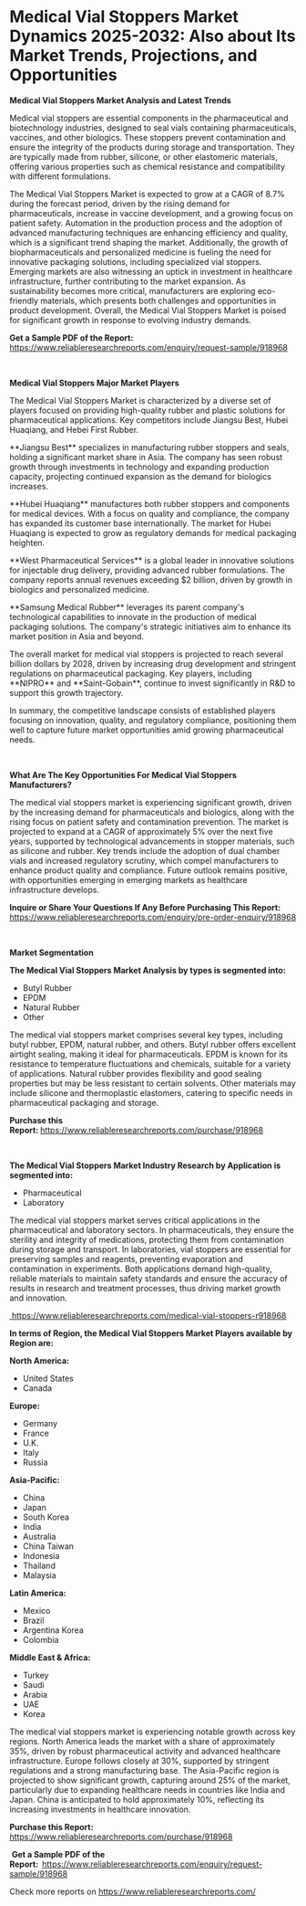 <p><h1>Medical Vial Stoppers Market Dynamics 2025-2032: Also about Its Market Trends, Projections, and Opportunities</h1></p><p><strong>Medical Vial Stoppers Market Analysis and Latest Trends</strong></p>
<p><p>Medical vial stoppers are essential components in the pharmaceutical and biotechnology industries, designed to seal vials containing pharmaceuticals, vaccines, and other biologics. These stoppers prevent contamination and ensure the integrity of the products during storage and transportation. They are typically made from rubber, silicone, or other elastomeric materials, offering various properties such as chemical resistance and compatibility with different formulations.</p><p>The Medical Vial Stoppers Market is expected to grow at a CAGR of 8.7% during the forecast period, driven by the rising demand for pharmaceuticals, increase in vaccine development, and a growing focus on patient safety. Automation in the production process and the adoption of advanced manufacturing techniques are enhancing efficiency and quality, which is a significant trend shaping the market. Additionally, the growth of biopharmaceuticals and personalized medicine is fueling the need for innovative packaging solutions, including specialized vial stoppers. Emerging markets are also witnessing an uptick in investment in healthcare infrastructure, further contributing to the market expansion. As sustainability becomes more critical, manufacturers are exploring eco-friendly materials, which presents both challenges and opportunities in product development. Overall, the Medical Vial Stoppers Market is poised for significant growth in response to evolving industry demands.</p></p>
<p><strong>Get a Sample PDF of the Report:&nbsp;</strong> <a href="https://www.reliableresearchreports.com/enquiry/request-sample/918968?utm_campaign=2104&utm_medium=2&utm_source=Github&utm_content=ia&utm_term=09022025&utm_id=medical-vial-stoppers">https://www.reliableresearchreports.com/enquiry/request-sample/918968</a></p>
<p>&nbsp;</p>
<p><strong>Medical Vial Stoppers Major Market Players</strong></p>
<p><p>The Medical Vial Stoppers Market is characterized by a diverse set of players focused on providing high-quality rubber and plastic solutions for pharmaceutical applications. Key competitors include Jiangsu Best, Hubei Huaqiang, and Hebei First Rubber. </p><p>**Jiangsu Best** specializes in manufacturing rubber stoppers and seals, holding a significant market share in Asia. The company has seen robust growth through investments in technology and expanding production capacity, projecting continued expansion as the demand for biologics increases.</p><p>**Hubei Huaqiang** manufactures both rubber stoppers and components for medical devices. With a focus on quality and compliance, the company has expanded its customer base internationally. The market for Hubei Huaqiang is expected to grow as regulatory demands for medical packaging heighten.</p><p>**West Pharmaceutical Services** is a global leader in innovative solutions for injectable drug delivery, providing advanced rubber formulations. The company reports annual revenues exceeding $2 billion, driven by growth in biologics and personalized medicine.</p><p>**Samsung Medical Rubber** leverages its parent company's technological capabilities to innovate in the production of medical packaging solutions. The company's strategic initiatives aim to enhance its market position in Asia and beyond.</p><p>The overall market for medical vial stoppers is projected to reach several billion dollars by 2028, driven by increasing drug development and stringent regulations on pharmaceutical packaging. Key players, including **NIPRO** and **Saint-Gobain**, continue to invest significantly in R&D to support this growth trajectory. </p><p>In summary, the competitive landscape consists of established players focusing on innovation, quality, and regulatory compliance, positioning them well to capture future market opportunities amid growing pharmaceutical needs.</p></p>
<p>&nbsp;</p>
<p><strong>What Are The Key Opportunities For Medical Vial Stoppers Manufacturers?</strong></p>
<p><p>The medical vial stoppers market is experiencing significant growth, driven by the increasing demand for pharmaceuticals and biologics, along with the rising focus on patient safety and contamination prevention. The market is projected to expand at a CAGR of approximately 5% over the next five years, supported by technological advancements in stopper materials, such as silicone and rubber. Key trends include the adoption of dual chamber vials and increased regulatory scrutiny, which compel manufacturers to enhance product quality and compliance. Future outlook remains positive, with opportunities emerging in emerging markets as healthcare infrastructure develops.</p></p>
<p><strong>Inquire or Share Your Questions If Any Before Purchasing This Report:</strong> <a href="https://www.reliableresearchreports.com/enquiry/pre-order-enquiry/918968?utm_campaign=2104&utm_medium=2&utm_source=Github&utm_content=ia&utm_term=09022025&utm_id=medical-vial-stoppers">https://www.reliableresearchreports.com/enquiry/pre-order-enquiry/918968</a></p>
<p>&nbsp;</p>
<p><strong>Market Segmentation</strong></p>
<p><strong>The Medical Vial Stoppers Market Analysis by types is segmented into:</strong></p>
<p><ul><li>Butyl Rubber</li><li>EPDM</li><li>Natural Rubber</li><li>Other</li></ul></p>
<p><p>The medical vial stoppers market comprises several key types, including butyl rubber, EPDM, natural rubber, and others. Butyl rubber offers excellent airtight sealing, making it ideal for pharmaceuticals. EPDM is known for its resistance to temperature fluctuations and chemicals, suitable for a variety of applications. Natural rubber provides flexibility and good sealing properties but may be less resistant to certain solvents. Other materials may include silicone and thermoplastic elastomers, catering to specific needs in pharmaceutical packaging and storage.</p></p>
<p><strong>Purchase this Report:&nbsp;</strong><a href="https://www.reliableresearchreports.com/purchase/918968?utm_campaign=2104&utm_medium=2&utm_source=Github&utm_content=ia&utm_term=09022025&utm_id=medical-vial-stoppers">https://www.reliableresearchreports.com/purchase/918968</a></p>
<p>&nbsp;</p>
<p><strong>The Medical Vial Stoppers Market Industry Research by Application is segmented into:</strong></p>
<p><ul><li>Pharmaceutical</li><li>Laboratory</li></ul></p>
<p><p>The medical vial stoppers market serves critical applications in the pharmaceutical and laboratory sectors. In pharmaceuticals, they ensure the sterility and integrity of medications, protecting them from contamination during storage and transport. In laboratories, vial stoppers are essential for preserving samples and reagents, preventing evaporation and contamination in experiments. Both applications demand high-quality, reliable materials to maintain safety standards and ensure the accuracy of results in research and treatment processes, thus driving market growth and innovation.</p></p>
<p><a href="https://www.reliableresearchreports.com/medical-vial-stoppers-r918968?utm_campaign=2104&utm_medium=2&utm_source=Github&utm_content=ia&utm_term=09022025&utm_id=medical-vial-stoppers">&nbsp;https://www.reliableresearchreports.com/medical-vial-stoppers-r918968</a></p>
<p><strong>In terms of Region, the Medical Vial Stoppers Market Players available by Region are:</strong></p>
<p>
    <p> <strong> North America: </strong>
        <ul>
            <li>United States</li>
            <li>Canada</li>
        </ul>
        </p> 
    <p> <strong> Europe: </strong>
        <ul>
            <li>Germany</li>
            <li>France</li>
            <li>U.K.</li>
            <li>Italy</li>
            <li>Russia</li>
        </ul>
        </p> 
    <p> <strong> Asia-Pacific: </strong>
        <ul>
            <li>China</li>
            <li>Japan</li>
            <li>South Korea</li>
            <li>India</li>
            <li>Australia</li>
            <li>China Taiwan</li>
            <li>Indonesia</li>
            <li>Thailand</li>
            <li>Malaysia</li>
        </ul>
        </p> 
    <p> <strong> Latin America: </strong>
        <ul>
            <li>Mexico</li>
            <li>Brazil</li>
            <li>Argentina Korea</li>
            <li>Colombia</li>
        </ul>
        </p> 
    <p> <strong> Middle East & Africa: </strong>
        <ul>
            <li>Turkey</li>
            <li>Saudi</li>
            <li>Arabia</li>
            <li>UAE</li>
            <li>Korea</li>
        </ul>
    </p>
    </p>
<p><p>The medical vial stoppers market is experiencing notable growth across key regions. North America leads the market with a share of approximately 35%, driven by robust pharmaceutical activity and advanced healthcare infrastructure. Europe follows closely at 30%, supported by stringent regulations and a strong manufacturing base. The Asia-Pacific region is projected to show significant growth, capturing around 25% of the market, particularly due to expanding healthcare needs in countries like India and Japan. China is anticipated to hold approximately 10%, reflecting its increasing investments in healthcare innovation.</p></p>
<p><strong>Purchase this Report: </strong><a href="https://www.reliableresearchreports.com/purchase/918968?utm_campaign=2104&utm_medium=2&utm_source=Github&utm_content=ia&utm_term=09022025&utm_id=medical-vial-stoppers">https://www.reliableresearchreports.com/purchase/918968</a></p>
<p>&nbsp;<strong>Get a Sample PDF of the Report:&nbsp;&nbsp;</strong><a href="https://www.reliableresearchreports.com/enquiry/request-sample/918968?utm_campaign=2104&utm_medium=2&utm_source=Github&utm_content=ia&utm_term=09022025&utm_id=medical-vial-stoppers">https://www.reliableresearchreports.com/enquiry/request-sample/918968</a></p>
<p><strong></strong></p>
<p>Check more reports on <a href="https://www.reliableresearchreports.com/?utm_campaign=2104&utm_medium=2&utm_source=Github&utm_content=ia&utm_term=09022025&utm_id=medical-vial-stoppers">https://www.reliableresearchreports.com/</a></p>